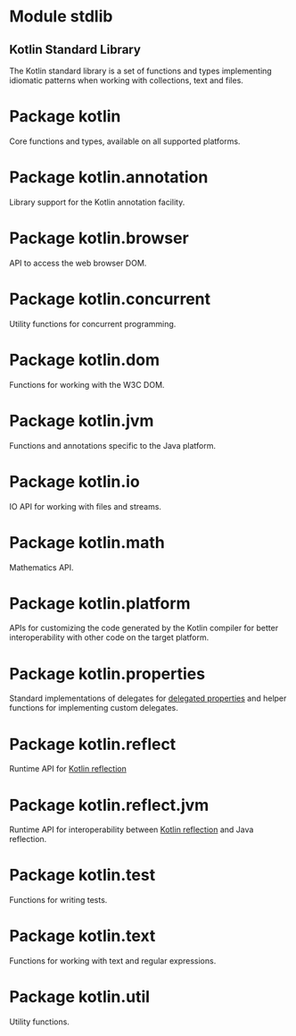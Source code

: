 # Module stdlib

## Kotlin Standard Library

The Kotlin standard library is a set of functions and types implementing idiomatic patterns when working with collections,
text and files.

# Package kotlin

Core functions and types, available on all supported platforms.

# Package kotlin.annotation

Library support for the Kotlin annotation facility.

# Package kotlin.browser

API to access the web browser DOM.

# Package kotlin.concurrent

Utility functions for concurrent programming.

# Package kotlin.dom

Functions for working with the W3C DOM.

# Package kotlin.jvm

Functions and annotations specific to the Java platform.

# Package kotlin.io

IO API for working with files and streams.

# Package kotlin.math

Mathematics API.

# Package kotlin.platform

APIs for customizing the code generated by the Kotlin compiler for better interoperability with
other code on the target platform.

# Package kotlin.properties

Standard implementations of delegates for [delegated properties](/docs/reference/delegated-properties.html)
and helper functions for implementing custom delegates.

# Package kotlin.reflect

Runtime API for [Kotlin reflection](/docs/reference/reflection.html)

# Package kotlin.reflect.jvm

Runtime API for interoperability between [Kotlin reflection](/docs/reference/reflection.html) and
Java reflection.

# Package kotlin.test

Functions for writing tests.

# Package kotlin.text

Functions for working with text and regular expressions.

# Package kotlin.util

Utility functions.

